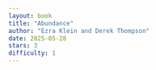 ```yaml
---
layout: book
title: "Abundance"
author: "Ezra Klein and Derek Thompson"
date: 2025-05-28
stars: 3
difficulty: 1
---
```

